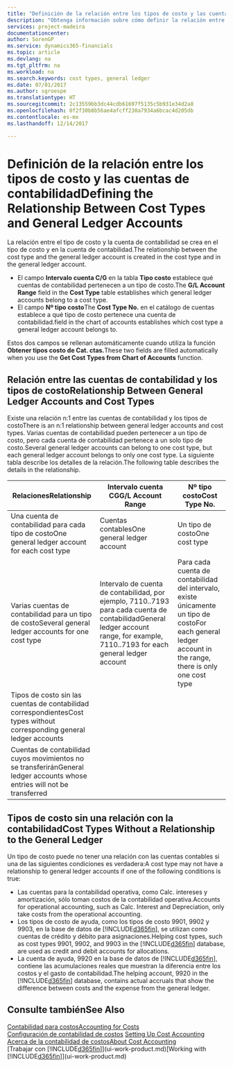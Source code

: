 ```yaml
---
title: "Definición de la relación entre los tipos de costo y las cuentas de contabilidad | Documentos de Microsoft"
description: "Obtenga información sobre cómo definir la relación entre el tipo de costo y la cuenta de contabilidad."
services: project-madeira
documentationcenter: 
author: SorenGP
ms.service: dynamics365-financials
ms.topic: article
ms.devlang: na
ms.tgt_pltfrm: na
ms.workload: na
ms.search.keywords: cost types, general ledger
ms.date: 07/01/2017
ms.author: sgroespe
ms.translationtype: HT
ms.sourcegitcommit: 2c13559bb3dc44cdb61697f5135c5b931e34d2a8
ms.openlocfilehash: 0f2f30b8b56ae4afcff230a7934a6bcac4d205db
ms.contentlocale: es-mx
ms.lasthandoff: 12/14/2017

---
```

# <a name="defining-the-relationship-between-cost-types-and-general-ledger-accounts"></a><span data-ttu-id="936af-103">Definición de la relación entre los tipos de costo y las cuentas de contabilidad</span><span class="sxs-lookup"><span data-stu-id="936af-103">Defining the Relationship Between Cost Types and General Ledger Accounts</span></span>
<span data-ttu-id="936af-104">La relación entre el tipo de costo y la cuenta de contabilidad se crea en el tipo de costo y en la cuenta de contabilidad.</span><span class="sxs-lookup"><span data-stu-id="936af-104">The relationship between the cost type and the general ledger account is created in the cost type and in the general ledger account.</span></span>  

* <span data-ttu-id="936af-105">El campo **Intervalo cuenta C/G** en la tabla **Tipo costo** establece qué cuentas de contabilidad pertenecen a un tipo de costo.</span><span class="sxs-lookup"><span data-stu-id="936af-105">The **G/L Account Range** field in the **Cost Type** table establishes which general ledger accounts belong to a cost type.</span></span>  
* <span data-ttu-id="936af-106">El campo **Nº tipo costo**</span><span class="sxs-lookup"><span data-stu-id="936af-106">The **Cost Type No.**</span></span> <span data-ttu-id="936af-107">en el catálogo de cuentas establece a qué tipo de costo pertenece una cuenta de contabilidad.</span><span class="sxs-lookup"><span data-stu-id="936af-107">field in the chart of accounts establishes which cost type a general ledger account belongs to.</span></span>  

<span data-ttu-id="936af-108">Estos dos campos se rellenan automáticamente cuando utiliza la función **Obtener tipos costo de Cat. ctas.**</span><span class="sxs-lookup"><span data-stu-id="936af-108">These two fields are filled automatically when you use the **Get Cost Types from Chart of Accounts** function.</span></span>  

## <a name="relationship-between-general-ledger-accounts-and-cost-types"></a><span data-ttu-id="936af-109">Relación entre las cuentas de contabilidad y los tipos de costo</span><span class="sxs-lookup"><span data-stu-id="936af-109">Relationship Between General Ledger Accounts and Cost Types</span></span>  
<span data-ttu-id="936af-110">Existe una relación n:1 entre las cuentas de contabilidad y los tipos de costo</span><span class="sxs-lookup"><span data-stu-id="936af-110">There is an n:1 relationship between general ledger accounts and cost types.</span></span> <span data-ttu-id="936af-111">Varias cuentas de contabilidad pueden pertenecer a un tipo de costo, pero cada cuenta de contabilidad pertenece a un solo tipo de costo.</span><span class="sxs-lookup"><span data-stu-id="936af-111">Several general ledger accounts can belong to one cost type, but each general ledger account belongs to only one cost type.</span></span> <span data-ttu-id="936af-112">La siguiente tabla describe los detalles de la relación.</span><span class="sxs-lookup"><span data-stu-id="936af-112">The following table describes the details in the relationship.</span></span>  

|<span data-ttu-id="936af-113">Relaciones</span><span class="sxs-lookup"><span data-stu-id="936af-113">Relationship</span></span>|<span data-ttu-id="936af-114">**Intervalo cuenta CG**</span><span class="sxs-lookup"><span data-stu-id="936af-114">**G/L Account Range**</span></span>|<span data-ttu-id="936af-115">**Nº tipo costo**</span><span class="sxs-lookup"><span data-stu-id="936af-115">**Cost Type No.**</span></span>|  
|------------------|------------------------------------------------|-------------------------------------------|  
|<span data-ttu-id="936af-116">Una cuenta de contabilidad para cada tipo de costo</span><span class="sxs-lookup"><span data-stu-id="936af-116">One general ledger account for each cost type</span></span>|<span data-ttu-id="936af-117">Cuentas contables</span><span class="sxs-lookup"><span data-stu-id="936af-117">One general ledger account</span></span>|<span data-ttu-id="936af-118">Un tipo de costo</span><span class="sxs-lookup"><span data-stu-id="936af-118">One cost type</span></span>|  
|<span data-ttu-id="936af-119">Varias cuentas de contabilidad para un tipo de costo</span><span class="sxs-lookup"><span data-stu-id="936af-119">Several general ledger accounts for one cost type</span></span>|<span data-ttu-id="936af-120">Intervalo de cuenta de contabilidad, por ejemplo, 7110..7193 para cada cuenta de contabilidad</span><span class="sxs-lookup"><span data-stu-id="936af-120">General ledger account range, for example, 7110..7193 for each general ledger account</span></span>|<span data-ttu-id="936af-121">Para cada cuenta de contabilidad del intervalo, existe únicamente un tipo de costo</span><span class="sxs-lookup"><span data-stu-id="936af-121">For each general ledger account in the range, there is only one cost type</span></span>|  
|<span data-ttu-id="936af-122">Tipos de costo sin las cuentas de contabilidad correspondientes</span><span class="sxs-lookup"><span data-stu-id="936af-122">Cost types without corresponding general ledger accounts</span></span>|<Empty>||  
|<span data-ttu-id="936af-123">Cuentas de contabilidad cuyos movimientos no se transferirán</span><span class="sxs-lookup"><span data-stu-id="936af-123">General ledger accounts whose entries will not be transferred</span></span>||<Empty>|  

## <a name="cost-types-without-a-relationship-to-the-general-ledger"></a><span data-ttu-id="936af-124">Tipos de costo sin una relación con la contabilidad</span><span class="sxs-lookup"><span data-stu-id="936af-124">Cost Types Without a Relationship to the General Ledger</span></span>  
<span data-ttu-id="936af-125">Un tipo de costo puede no tener una relación con las cuentas contables si una de las siguientes condiciones es verdadera:</span><span class="sxs-lookup"><span data-stu-id="936af-125">A cost type may not have a relationship to general ledger accounts if one of the following conditions is true:</span></span>  

* <span data-ttu-id="936af-126">Las cuentas para la contabilidad operativa, como Calc. intereses y amortización, sólo toman costos de la contabilidad operativa.</span><span class="sxs-lookup"><span data-stu-id="936af-126">Accounts for operational accounting, such as Calc. Interest and Depreciation, only take costs from the operational accounting.</span></span>  
* <span data-ttu-id="936af-127">Los tipos de costo de ayuda, como los tipos de costo 9901, 9902 y 9903, en la base de datos de [!INCLUDE[d365fin](includes/d365fin_md.md)], se utilizan como cuentas de crédito y débito para asignaciones.</span><span class="sxs-lookup"><span data-stu-id="936af-127">Helping cost types, such as cost types 9901, 9902, and 9903 in the [!INCLUDE[d365fin](includes/d365fin_md.md)] database, are used as credit and debit accounts for allocations.</span></span>  
* <span data-ttu-id="936af-128">La cuenta de ayuda, 9920 en la base de datos de [!INCLUDE[d365fin](includes/d365fin_md.md)], contiene las acumulaciones reales que muestran la diferencia entre los costos y el gasto de contabilidad.</span><span class="sxs-lookup"><span data-stu-id="936af-128">The helping account, 9920 in the [!INCLUDE[d365fin](includes/d365fin_md.md)] database, contains actual accruals that show the difference between costs and the expense from the general ledger.</span></span>  

## <a name="see-also"></a><span data-ttu-id="936af-129">Consulte también</span><span class="sxs-lookup"><span data-stu-id="936af-129">See Also</span></span>  
[<span data-ttu-id="936af-130">Contabilidad para costos</span><span class="sxs-lookup"><span data-stu-id="936af-130">Accounting for Costs</span></span>](finance-manage-cost-accounting.md)  
<span data-ttu-id="936af-131">[Configuración de contabilidad de costos](finance-set-up-cost-accounting.md) </span><span class="sxs-lookup"><span data-stu-id="936af-131">[Setting Up Cost Accounting](finance-set-up-cost-accounting.md) </span></span>  
[<span data-ttu-id="936af-132">Acerca de la contabilidad de costos</span><span class="sxs-lookup"><span data-stu-id="936af-132">About Cost Accounting</span></span>](finance-about-cost-accounting.md)  
<span data-ttu-id="936af-133">[Trabajar con [!INCLUDE[d365fin](includes/d365fin_md.md)]](ui-work-product.md)</span><span class="sxs-lookup"><span data-stu-id="936af-133">[Working with [!INCLUDE[d365fin](includes/d365fin_md.md)]](ui-work-product.md)</span></span>

